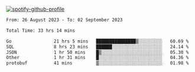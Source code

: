 [![spotify-github-profile](https://spotify-github-profile.vercel.app/api/view?uid=313pysyt3uxkjdidtiuvzf7nrnnu&cover_image=true&theme=natemoo-re&show_offline=false&background_color=121212&interchange=false&bar_color=53b14f&bar_color_cover=false)](https://spotify-github-profile.vercel.app/api/view?uid=313pysyt3uxkjdidtiuvzf7nrnnu&redirect=true)

<!--START_SECTION:waka-->

```txt
From: 26 August 2023 - To: 02 September 2023

Total Time: 33 hrs 14 mins

Go                21 hrs 5 mins   ███████████████▒░░░░░░░░░   60.69 %
SQL               8 hrs 23 mins   ██████░░░░░░░░░░░░░░░░░░░   24.14 %
JSON              1 hr 50 mins    █▒░░░░░░░░░░░░░░░░░░░░░░░   05.30 %
Other             1 hr 31 mins    █░░░░░░░░░░░░░░░░░░░░░░░░   04.36 %
protobuf          41 mins         ▒░░░░░░░░░░░░░░░░░░░░░░░░   01.98 %
```

<!--END_SECTION:waka-->